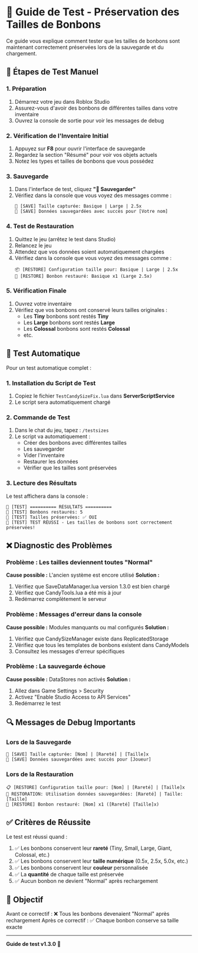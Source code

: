 # 🍬 Guide de Test - Préservation des Tailles de Bonbons

Ce guide vous explique comment tester que les tailles de bonbons sont maintenant correctement préservées lors de la sauvegarde et du chargement.

## 🔧 Étapes de Test Manuel

### 1. Préparation
1. Démarrez votre jeu dans Roblox Studio
2. Assurez-vous d'avoir des bonbons de différentes tailles dans votre inventaire
3. Ouvrez la console de sortie pour voir les messages de debug

### 2. Vérification de l'Inventaire Initial
1. Appuyez sur **F8** pour ouvrir l'interface de sauvegarde
2. Regardez la section "Résumé" pour voir vos objets actuels
3. Notez les types et tailles de bonbons que vous possédez

### 3. Sauvegarde
1. Dans l'interface de test, cliquez **"💾 Sauvegarder"**
2. Vérifiez dans la console que vous voyez des messages comme :
   ```
   💾 [SAVE] Taille capturée: Basique | Large | 2.5x
   💾 [SAVE] Données sauvegardées avec succès pour [Votre nom]
   ```

### 4. Test de Restauration
1. Quittez le jeu (arrêtez le test dans Studio)
2. Relancez le jeu
3. Attendez que vos données soient automatiquement chargées
4. Vérifiez dans la console que vous voyez des messages comme :
   ```
   📦 [RESTORE] Configuration taille pour: Basique | Large | 2.5x
   🍬 [RESTORE] Bonbon restauré: Basique x1 (Large 2.5x)
   ```

### 5. Vérification Finale
1. Ouvrez votre inventaire
2. Vérifiez que vos bonbons ont conservé leurs tailles originales :
   - Les **Tiny** bonbons sont restés **Tiny**
   - Les **Large** bonbons sont restés **Large**
   - Les **Colossal** bonbons sont restés **Colossal**
   - etc.

## 🤖 Test Automatique

Pour un test automatique complet :

### 1. Installation du Script de Test
1. Copiez le fichier `TestCandySizeFix.lua` dans **ServerScriptService**
2. Le script sera automatiquement chargé

### 2. Commande de Test
1. Dans le chat du jeu, tapez : `/testsizes`
2. Le script va automatiquement :
   - Créer des bonbons avec différentes tailles
   - Les sauvegarder
   - Vider l'inventaire
   - Restaurer les données
   - Vérifier que les tailles sont préservées

### 3. Lecture des Résultats
Le test affichera dans la console :
```
🧪 [TEST] ========== RÉSULTATS ==========
🧪 [TEST] Bonbons restaurés: 5
🧪 [TEST] Tailles préservées: ✅ OUI
🎉 [TEST] TEST RÉUSSI - Les tailles de bonbons sont correctement préservées!
```

## ❌ Diagnostic des Problèmes

### Problème : Les tailles deviennent toutes "Normal"
**Cause possible :** L'ancien système est encore utilisé
**Solution :**
1. Vérifiez que SaveDataManager.lua version 1.3.0 est bien chargé
2. Vérifiez que CandyTools.lua a été mis à jour
3. Redémarrez complètement le serveur

### Problème : Messages d'erreur dans la console
**Cause possible :** Modules manquants ou mal configurés
**Solution :**
1. Vérifiez que CandySizeManager existe dans ReplicatedStorage
2. Vérifiez que tous les templates de bonbons existent dans CandyModels
3. Consultez les messages d'erreur spécifiques

### Problème : La sauvegarde échoue
**Cause possible :** DataStores non activés
**Solution :**
1. Allez dans Game Settings > Security
2. Activez "Enable Studio Access to API Services"
3. Redémarrez le test

## 🔍 Messages de Debug Importants

### Lors de la Sauvegarde
```
💾 [SAVE] Taille capturée: [Nom] | [Rareté] | [Taille]x
💾 [SAVE] Données sauvegardées avec succès pour [Joueur]
```

### Lors de la Restauration
```
📋 [RESTORE] Configuration taille pour: [Nom] | [Rareté] | [Taille]x
💾 RESTORATION: Utilisation données sauvegardées: [Rareté] | Taille: [Taille]
🍬 [RESTORE] Bonbon restauré: [Nom] x1 ([Rareté] [Taille]x)
```

## ✅ Critères de Réussite

Le test est réussi quand :
1. ✅ Les bonbons conservent leur **rareté** (Tiny, Small, Large, Giant, Colossal, etc.)
2. ✅ Les bonbons conservent leur **taille numérique** (0.5x, 2.5x, 5.0x, etc.)
3. ✅ Les bonbons conservent leur **couleur** personnalisée
4. ✅ La **quantité** de chaque taille est préservée
5. ✅ Aucun bonbon ne devient "Normal" après rechargement

## 🎯 Objectif

Avant ce correctif : ❌ Tous les bonbons devenaient "Normal" après rechargement
Après ce correctif : ✅ Chaque bonbon conserve sa taille exacte

---

**Guide de test v1.3.0** 🍬